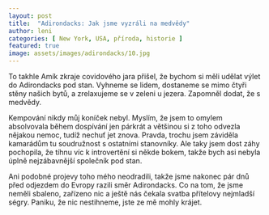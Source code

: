 ```yaml
---
layout: post
title:  "Adirondacks: Jak jsme vyzráli na medvědy"
author: leni
categories: [ New York, USA, příroda, historie ]
featured: true
image: assets/images/adirondacks/10.jpg
---
```


To takhle Amík zkraje covidového jara přišel, že bychom si měli udělat výlet do Adirondacks pod stan. Vyhneme se lidem, dostaneme se mimo čtyři stěny našich bytů, a zrelaxujeme se v zeleni u jezera. Zapomněl dodat, že s medvědy.

Kempování nikdy můj koníček nebyl. Myslím, že jsem to omylem absolvovala během dospívání jen párkrát a většinou si z toho odvezla nějakou nemoc, tudíž nechuť jet znova. Pravda, trochu jsem záviděla kamarádům tu soudružnost s ostatními stanovníky. Ale taky jsem dost záhy pochopila, že tíhnu víc k introvertění si někde bokem, takže bych asi nebyla úplně nejzábavnější společník pod stan.

Ani podobné projevy toho mého neodradili, takže jsme nakonec pár dnů před odjezdem do Evropy razili směr Adirondacks. Co na tom, že jsme neměli sbaleno, zařízeno nic a ještě nás čekala svatba přítelovy nejmladší ségry. Paniku, že nic nestihneme, jste ze mě mohly krájet.


